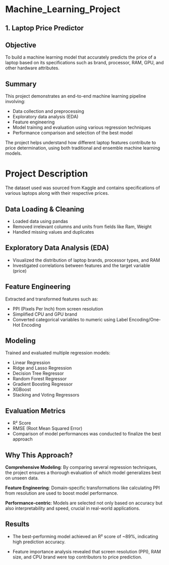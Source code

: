 # Machine_Learning_Project
## 1. Laptop Price Predictor


## Objective
To build a machine learning model that accurately predicts the price of a laptop based on its specifications such as brand, processor, RAM, GPU, and other hardware attributes.


## Summary
This project demonstrates an end-to-end machine learning pipeline involving:
* Data collection and preprocessing
* Exploratory data analysis (EDA)
* Feature engineering
* Model training and evaluation using various regression techniques
* Performance comparison and selection of the best model

The project helps understand how different laptop features contribute to price determination, using both traditional and ensemble machine learning models.


# Project Description


The dataset used was sourced from Kaggle and contains specifications of various laptops along with their respective prices.
## Data Loading & Cleaning

* Loaded data using pandas
* Removed irrelevant columns and units from fields like Ram, Weight
* Handled missing values and duplicates

## Exploratory Data Analysis (EDA)
* Visualized the distribution of laptop brands, processor types, and RAM
* Investigated correlations between features and the target variable (price)

## Feature Engineering
Extracted and transformed features such as:
* PPI (Pixels Per Inch) from screen resolution
* Simplified CPU and GPU brand
* Converted categorical variables to numeric using Label Encoding/One-Hot Encoding

## Modeling
Trained and evaluated multiple regression models:
* Linear Regression
* Ridge and Lasso Regression
* Decision Tree Regressor
* Random Forest Regressor
* Gradient Boosting Regressor
* XGBoost
* Stacking and Voting Regressors

## Evaluation Metrics

* R² Score
* RMSE (Root Mean Squared Error)
* Comparison of model performances was conducted to finalize the best approach


## Why This Approach?
**Comprehensive Modeling**: By comparing several regression techniques, the project ensures a thorough evaluation of which model generalizes best on unseen data.

**Feature Engineering**: Domain-specific transformations like calculating PPI from resolution are used to boost model performance.

**Performance-centric**: Models are selected not only based on accuracy but also interpretability and speed, crucial in real-world applications.


## Results
* The best-performing model achieved an R² score of ~89%, indicating high prediction accuracy.

* Feature importance analysis revealed that screen resolution (PPI), RAM size, and CPU brand were top contributors to price prediction.
